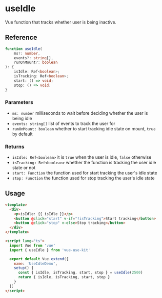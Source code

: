 # useIdle

Vue function that tracks whether user is being inactive.

## Reference

```typescript
function useIdle(
    ms?: number,
    events?: string[],
    runOnMount?: boolean
): {
    isIdle: Ref<boolean>;
    isTracking: Ref<boolean>;
    start: () => void;
    stop: () => void;
}
```

### Parameters

- `ms: number` milliseconds to wait before deciding whether the user is being idle
- `events: string[]` list of events to track the user for
- `runOnMount: boolean` whether to start tracking idle state on mount, `true` by default

### Returns

- `isIdle: Ref<boolean>` it is `true` when the user is idle, `false` otherwise
- `isTracking: Ref<boolean>` whether the function is tracking the user idle state or not
- `start: Function` the function used for start tracking the user's idle state
- `stop: Function` the function used for stop tracking the user's idle state

## Usage

```html
<template>
  <div>
    <p>isIdle: {{ isIdle }}</p>
    <button @click="start" v-if="!isTracking">Start tracking</button>
    <button @click="stop" v-else>Stop tracking</button>
  </div>
</template>

<script lang="ts">
  import Vue from 'vue'
  import { useIdle } from 'vue-use-kit'

  export default Vue.extend({
    name: 'UseIdleDemo',
    setup() {
      const { isIdle, isTracking, start, stop } = useIdle(2500)
      return { isIdle, isTracking, start, stop }
    }
  })
</script>
```
